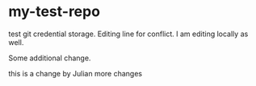 # my-test-repo

test git credential storage. Editing line for conflict. I am editing locally as well.

Some additional change.

this is a change by Julian
more changes
